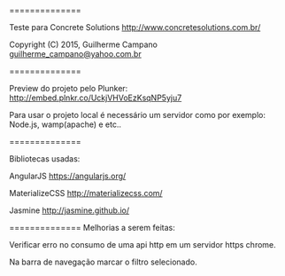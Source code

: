 
==============

Teste para Concrete Solutions http://www.concretesolutions.com.br/

Copyright (C) 2015, Guilherme Campano <guilherme_campano@yahoo.com.br>

==============

Preview do projeto pelo Plunker: 
http://embed.plnkr.co/UckjVHVoEzKsqNP5yju7

Para usar o projeto local é necessário um servidor como por exemplo:
Node.js, wamp(apache) e etc..

==============

Bibliotecas usadas:

AngularJS https://angularjs.org/

MaterializeCSS http://materializecss.com/

Jasmine http://jasmine.github.io/

==============
Melhorias a serem feitas:

Verificar erro no consumo de uma api http em um servidor https chrome.

Na barra de navegação marcar o filtro selecionado.

